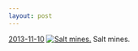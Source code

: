 ```yaml
---
layout: post
---
```


<p>
  <time><a href="/164">2013-11-10</a></time>
  <a href="/164"><img src="{{ site.assets_url }}/164-640.jpg" srcset="{{ site.assets_url }}/164-1280.jpg 1280w, {{ site.assets_url }}/164-960.jpg 960w, {{ site.assets_url }}/164-640.jpg 640w, {{ site.assets_url }}/164-320.jpg 320w" sizes="(min-width: 700px) 50vw, calc(100vw - 2rem)" alt="Salt mines." /></a>
  <span>Salt mines.</span>
</p>
